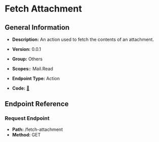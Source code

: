 # Fetch Attachment

## General Information

- **Description:** An action used to fetch the contents of an attachment.

- **Version:** 0.0.1
- **Group:** Others
- **Scopes:**: Mail.Read
- **Endpoint Type:** Action
- **Code:** [🔗](https://github.com/NangoHQ/integration-templates/tree/main/integrations/outlook/actions/fetch-attachment.ts)

## Endpoint Reference

### Request Endpoint

- **Path:** /fetch-attachment
- **Method:** GET
